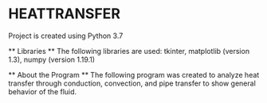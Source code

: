 # HEATTRANSFER
Project is created using Python 3.7

** Libraries **
The following libraries are used:
tkinter,
matplotlib (version 1.3),
numpy (version 1.19.1)


** About the Program **
The following program was created to analyze heat transfer through conduction, convection, and pipe transfer to show general behavior of the fluid. 


